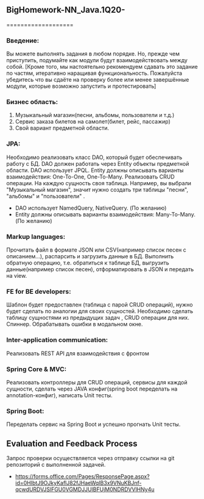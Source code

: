 ## BigHomework-NN_Java.1Q20-

===================

### Введение:
Вы можете выполнять задания в любом порядке. Но, прежде чем приступить, подумайте как модули будут взаимодействовать между собой.
[Кроме того, мы настоятельно рекомендуем сдавать это задание по частям, итеративно наращивая функциональность. Пожалуйста убедитесь что вы сдаёте на проверку более или менее завершённые модули, которые возможно запустить и протестировать]
### Бизнес область: 
1)	Музыкальный магазин(песни, альбомы, пользователи и т.д.) 
2)	Сервис заказа билетов на самолет(билет, рейс, пассажир) 
3)	Свой вариант предметной области.
### JPA: 
Необходимо реализовать класс DAO, который будет обеспечивать работу c БД. DAO должен работать через Entity объекты предметной области. DAO использует JPQL. 
Entity должны описывать варианты взаимодействия: One-To-One, One-To-Many. Реализовать CRUD операции. На каждую сущность своя таблица. Например, вы выбрали "Музыкальный магазин", значит нужно создать три таблицы "песни", "альбомы" и "пользователи" .
* DAO использует NamedQuery, NativeQuery. (По желанию)
* Entity должны описывать варианты взаимодействия: Many-To-Many. (По желанию)
### Markup languages: 
Прочитать файл в формате JSON или CSV(например список песен с описанием...), распарсить и загрузить данные в БД. Выполнить обратную операцию, т.е. обратиться к таблице БД, выгрузить данные(например список песен), отформатировать в JSON и передать на view.
### FE for BE developers: 
Шаблон будет предоставлен (таблица с парой CRUD операций), нужно будет сделать по аналогии для своих сущностей. Необходимо сделать таблицу сущностями из предыдущих задач , CRUD операции для них. Спиннер. Обрабатывать ошибки в модальном окне.
### Inter-application communication: 
Реализовать REST API для взаимодействия с фронтом
### Spring Core & MVC: 
Реализовать контроллеры для CRUD операций, сервисы для каждой сущности, сделать через JAVA конфиг(spring boot переделать на annotation-конфиг), написать Unit тесты.
### Spring Boot: 
Переделать сервис на Spring Boot и успешно прогнать Unit тесты.

## Evaluation and Feedback Process

Запрос проверки осуществляется через отправку ссылки на git репозиторий с выполненной задачей.
* https://forms.office.com/Pages/ResponsePage.aspx?id=0HIbtJ9OJkyKaflJ82fJHaeWqIB3x9VNuKBJnf-qcwdURDVJSlFGU0VGMDJJUlBFUjM0NDRDVVlHNy4u

